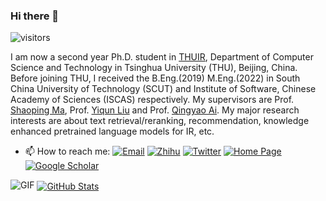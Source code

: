 ### Hi there 👋 
![visitors](https://visitor-badge.laobi.icu/badge?page_id=deriq-qian-dong.deriq-qian-dong)

I am now a second year Ph.D. student in [THUIR](http://ai.thuir.cn/), Department of Computer Science and Technology in Tsinghua University (THU), Beijing, China. Before joining THU, I received the B.Eng.(2019) M.Eng.(2022) in South China University of Technology (SCUT) and Institute of Software, Chinese Academy of Sciences (ISCAS) respectively.
My supervisors are Prof. [Shaoping Ma](http://www.thuir.cn/group/~msp/), Prof. [Yiqun Liu](http://www.thuir.cn/group/~YQLiu/) and Prof. [Qingyao Ai](http://www.thuir.cn/group/~aiqy/). My major research interests are about text retrieval/reranking, recommendation, knowledge enhanced pretrained language models for IR, etc.

- 📫 How to reach me: [![Email](https://img.shields.io/badge/Email-6bc6dd?style=&logo=gmail&logoColor=white)](mailto:dq22@mails.tsinghua.edu.cn)  [![Zhihu](https://img.shields.io/badge/Zhihu-3982f7?style=&logo=zhihu&logoColor=white)](https://www.zhihu.com/people/ge-ye-ban-shu)  [![Twitter](https://img.shields.io/badge/Twitter-4a99e9?style=&logo=twitter&logoColor=white)](https://twitter.com/verymakesense) [![Home Page](https://img.shields.io/badge/HomePage-2d64bc?style=&logo=googlehome&logoColor=white)](https://dongqian.bj.cn/) [![Google Scholar](https://img.shields.io/badge/GoogleScholar-6d8dd3?style=&logo=googlescholar&logoColor=white)](https://scholar.google.com/citations?user=m88SZGgAAAAJ&hl=en) 

<!--
**Deriq-Qian-Dong/Deriq-Qian-Dong** is a ✨ _special_ ✨ repository because its `README.md` (this file) appears on your GitHub profile.

Here are some ideas to get you started:

- 🔭 I’m currently working on ...
- 🌱 I’m currently learning ...
- 👯 I’m looking to collaborate on ...
- 🤔 I’m looking for help with ...
- 💬 Ask me about ...
- 📫 How to reach me: ...
- 😄 Pronouns: ...
- ⚡ Fun fact: ...
-->


<img alt="GIF" src="https://media4.giphy.com/media/L0BKzeibXgQSm8tJAi/giphy.gif?cid=ecf05e47sn6790rifn5zx1c2btrk2i7dx3n75qiouojokl9z&ep=v1_gifs_related&rid=giphy.gif&ct=g" />


<a href="https://github.com/Deriq-Qian-Dong">
  <img align="center" alt="GitHub Stats" src="https://github-readme-stats.vercel.app/api?username=Deriq-Qian-Dong&count_private=true&show_icons=true" />
</a> 






<!--
<a href="https://github.com/Deriq-Qian-Dong">
  <img align="center" alt="Top Langs" src="https://github-readme-stats-two-nu-79.vercel.app/api/top-langs/?username=Deriq-Qian-Dong&hide=java,javascript,html&layout=compact&langs_count=6&exclude_repo=undergrad" />
</a>
-->
